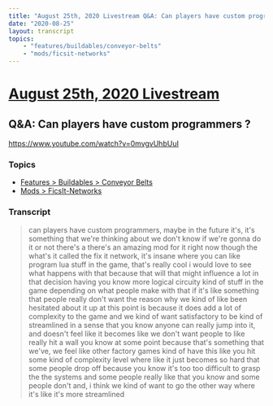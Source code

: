 ```yaml
---
title: "August 25th, 2020 Livestream Q&A: Can players have custom programmers ?"
date: "2020-08-25"
layout: transcript
topics:
    - "features/buildables/conveyor-belts"
    - "mods/ficsit-networks"
---
```

# [August 25th, 2020 Livestream](../2020-08-25.md)
## Q&A: Can players have custom programmers ?
https://www.youtube.com/watch?v=0mvgvUhbUuI

### Topics
* [Features > Buildables > Conveyor Belts](../topics/features/buildables/conveyor-belts.md)
* [Mods > FicsIt-Networks](../topics/mods/ficsit-networks.md)

### Transcript

> can players have custom programmers, maybe in the future it's, it's something that we're thinking about we don't know if we're gonna do it or not there's a there's an amazing mod for it right now though the what's it called the fix it network, it's insane where you can like program lua stuff in the game, that's really cool i would love to see what happens with that because that will that might influence a lot in that decision having you know more logical circuity kind of stuff in the game depending on what people make with that if it's like something that people really don't want the reason why we kind of like been hesitated about it up at this point is because it does add a lot of complexity to the game and we kind of want satisfactory to be kind of streamlined in a sense that you know anyone can really jump into it, and doesn't feel like it becomes like we don't want people to like really hit a wall you know at some point because that's something that we've, we feel like other factory games kind of have this like you hit some kind of complexity level where like it just becomes so hard that some people drop off because you know it's too too difficult to grasp the the systems and some people really like that you know and some people don't and, i think we kind of want to go the other way where it's like it's more streamlined
